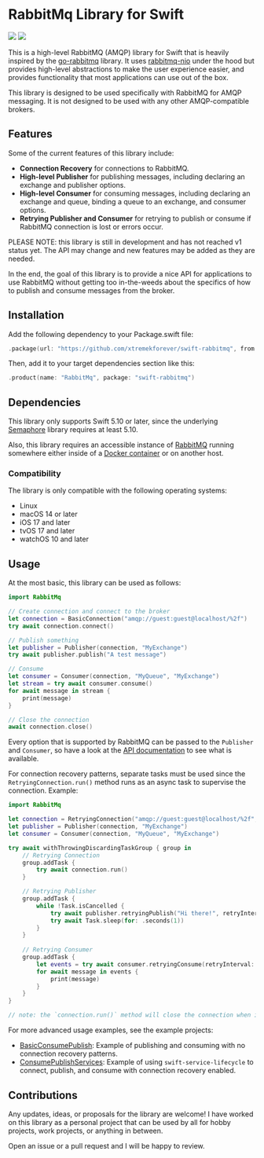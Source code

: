 # RabbitMq Library for Swift

[![](https://img.shields.io/endpoint?url=https%3A%2F%2Fswiftpackageindex.com%2Fapi%2Fpackages%2Fxtremekforever%2Fswift-rabbitmq%2Fbadge%3Ftype%3Dswift-versions)](https://swiftpackageindex.com/xtremekforever/swift-rabbitmq)
[![](https://img.shields.io/endpoint?url=https%3A%2F%2Fswiftpackageindex.com%2Fapi%2Fpackages%2Fxtremekforever%2Fswift-rabbitmq%2Fbadge%3Ftype%3Dplatforms)](https://swiftpackageindex.com/xtremekforever/swift-rabbitmq)

This is a high-level RabbitMQ (AMQP) library for Swift that is heavily inspired by the [go-rabbitmq](https://github.com/wagslane/go-rabbitmq) library. It uses [rabbitmq-nio](https://github.com/funcmike/rabbitmq-nio) under the hood but provides high-level abstractions to make the user experience easier, and provides functionality that most applications can use out of the box.

This library is designed to be used specifically with RabbitMQ for AMQP messaging. It is not designed to be used with any other AMQP-compatible brokers.

## Features

Some of the current features of this library include:

- **Connection Recovery** for connections to RabbitMQ.
- **High-level Publisher** for publishing messages, including declaring an exchange and publisher options.
- **High-level Consumer** for consuming messages, including declaring an exchange and queue, binding a queue to an exchange, and consumer options.
- **Retrying Publisher and Consumer** for retrying to publish or consume if RabbitMQ connection is lost or errors occur.

PLEASE NOTE: this library is still in development and has not reached v1 status yet. The API may change and new features may be added as they are needed.

In the end, the goal of this library is to provide a nice API for applications to use RabbitMQ without getting too in-the-weeds about the specifics of how to publish and consume messages from the broker.

## Installation

Add the following dependency to your Package.swift file:

```swift
.package(url: "https://github.com/xtremekforever/swift-rabbitmq", from: "0.1.0")
```

Then, add it to your target dependencies section like this:

```swift
.product(name: "RabbitMq", package: "swift-rabbitmq")
```

## Dependencies

This library only supports Swift 5.10 or later, since the underlying [Semaphore](https://github.com/groue/Semaphore) library requires at least 5.10.

Also, this library requires an accessible instance of [RabbitMQ](https://www.rabbitmq.com/) running somewhere either inside of a [Docker container](https://hub.docker.com/_/rabbitmq) or on another host.

### Compatibility

The library is only compatible with the following operating systems:

- Linux
- macOS 14 or later
- iOS 17 and later
- tvOS 17 and later
- watchOS 10 and later

## Usage

At the most basic, this library can be used as follows:

```swift
import RabbitMq

// Create connection and connect to the broker
let connection = BasicConnection("amqp://guest:guest@localhost/%2f")
try await connection.connect()

// Publish something
let publisher = Publisher(connection, "MyExchange")
try await publisher.publish("A test message")

// Consume
let consumer = Consumer(connection, "MyQueue", "MyExchange")
let stream = try await consumer.consume()
for await message in stream {
    print(message)
}

// Close the connection
await connection.close()
```

Every option that is supported by RabbitMQ can be passed to the `Publisher` and `Consumer`, so have a look at the [API documentation](https://swiftpackageindex.com/xtremekforever/swift-rabbitmq/main/documentation/rabbitmq) to see what is available.

For connection recovery patterns, separate tasks must be used since the `RetryingConnection.run()` method runs as an async task to supervise the connection. Example:

```swift
import RabbitMq

let connection = RetryingConnection("amqp://guest:guest@localhost/%2f", reconnectionInterval: .seconds(10))
let publisher = Publisher(connection, "MyExchange")
let consumer = Consumer(connection, "MyQueue", "MyExchange")

try await withThrowingDiscardingTaskGroup { group in
    // Retrying Connection
    group.addTask {
        try await connection.run()
    }

    // Retrying Publisher
    group.addTask { 
        while !Task.isCancelled {
            try await publisher.retryingPublish("Hi there!", retryInterval: .seconds(5))
            try await Task.sleep(for: .seconds(1))
        }
    }
    
    // Retrying Consumer
    group.addTask {
        let events = try await consumer.retryingConsume(retryInterval: .seconds(5))
        for await message in events {
            print(message)
        }
    }
}

// note: the `connection.run()` method will close the connection when it exits
```

For more advanced usage examples, see the example projects:

- [BasicConsumePublish](./Sources/Examples/BasicConsumePublish/): Example of publishing and consuming with no connection recovery patterns.
- [ConsumePublishServices](./Sources/Examples/ConsumePublishServices/): Example of using `swift-service-lifecycle` to connect, publish, and consume with connection recovery enabled.

## Contributions

Any updates, ideas, or proposals for the library are welcome! I have worked on this library as a personal project that can be used by all for hobby projects, work projects, or anything in between.

Open an issue or a pull request and I will be happy to review.
